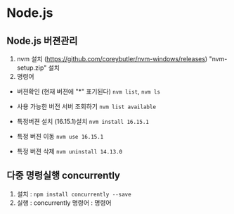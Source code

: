 # Node.js

## Node.js 버젼관리
  1. nvm 설치 (https://github.com/coreybutler/nvm-windows/releases) "nvm-setup.zip" 설치
  2. 명령어
  - 버젼확인 (현재 버젼에 "*" 표기된다)
  `nvm list`, `nvm ls`

  - 사용 가능한 버전 서버 조회하기
  `nvm list available`

  - 특정버젼 설치 (16.15.1)설치
  `nvm install 16.15.1`

  - 특정 버젼 이동
  `nvm use 16.15.1`

  - 특정 버젼 삭제
  `nvm uninstall 14.13.0`


## 다중 명령실행 concurrently
  1. 설치 : `npm install concurrently --save`
  2. 실행 : concurrently 명령어 : 명령어